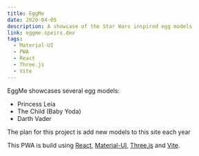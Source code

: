 ```yaml
---
title: EggMe
date: 2020-04-05
description: A showcase of the Star Wars inspired egg models
link: eggme.speirs.dev
tags:
  - Material-UI
  - PWA
  - React
  - Three.js
  - Vite
---
```

EggMe showcases several egg models:

- Princess Leia
- The Child (Baby Yoda)
- Darth Vader

The plan for this project is add new models to this site each year

This PWA is build using [React](https://reactjs.org/), [Material-UI](https://material-ui.com), [Three.js](https://threejs.org/) and [Vite](https://vitejs.dev/).
